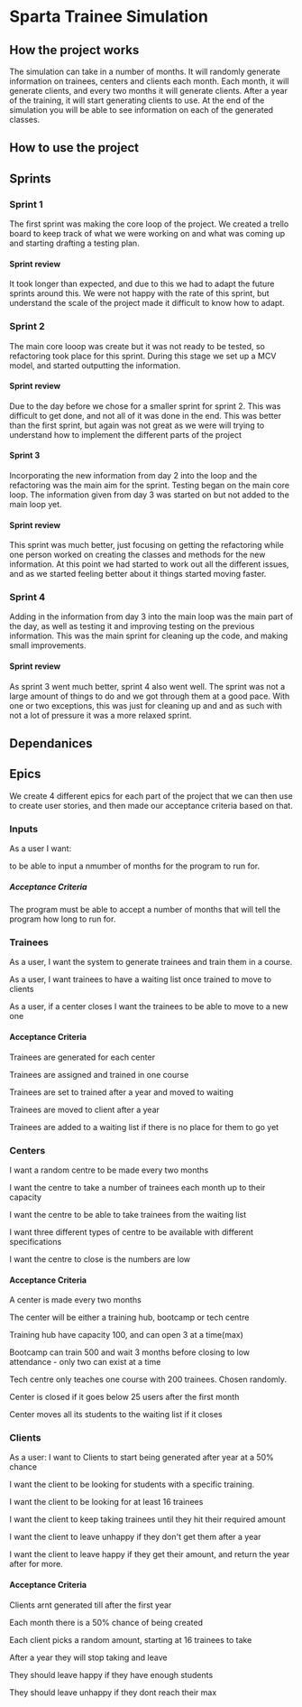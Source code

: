 # Sparta Trainee Simulation

## How the project works

The simulation can take in a number of months. It will randomly generate information on trainees, centers and clients each month. Each month, it will generate clients, and every two months it will generate clients. After a year of the training, it will start generating clients to use.
At the end of the simulation you will be able to see information on each of the generated classes.


## How to use the project

## Sprints
### Sprint 1
The first sprint was making the core loop of the project. We created a trello board to keep track of what we were working on and what was coming up and starting drafting a testing plan.

#### Sprint review
It took longer than expected, and due to this we had to adapt the future sprints around this. We were not happy with the rate of this sprint, but understand the scale of the project made it difficult to know how to adapt.
### Sprint 2
The main core looop was create but it was not ready to be tested, so refactoring took place for this sprint. During this stage we set up a MCV model, and started outputting the information.
#### Sprint review
Due to the day before we chose for a smaller sprint for sprint 2. This was difficult to get done, and not all of it was done in the end. This was better than the first sprint, but again was not great as we were will trying to understand how to implement the different parts of the project
#### Sprint 3
Incorporating the new information from day 2 into the loop and the refactoring was the main aim for the sprint. Testing began on the main core loop. The information given from day 3 was started on but not added to the main loop yet.
#### Sprint review
This sprint was much better, just focusing on getting the refactoring while one person worked on creating the classes and methods for the new information. At this point we had started to work out all the different issues, and as we started feeling better about it things started moving faster.
### Sprint 4
Adding in the information from day 3 into the main loop was the main part of the day, as well as testing it and improving testing on the previous information. This was the main sprint for cleaning up the code, and making small improvements.
#### Sprint review
As sprint 3 went much better, sprint 4 also went well. The sprint was not a large amount of things to do and we got through them at a good pace. With one or two exceptions, this was just for cleaning up and and as such with not a lot of pressure it was a more relaxed sprint.


## Dependanices
## Epics 
We create 4 different epics for each part of the project that we can then use to create user stories, and then made our acceptance criteria based on that.
### Inputs
As a user I want:

to be able to input a nmumber of months for the program to run for.
##### Acceptance Criteria
The program must be able to accept a number of months that will tell the program how long to run for.

### Trainees
As a user, I want the system to generate trainees and train them in a course.

As a user, I want trainees to have a waiting list once trained to move to clients

As a user, if a center closes I want the trainees to be able to move to a new one

#### Acceptance Criteria
Trainees are generated for each center

Trainees are assigned and trained in one course

Trainees are set to trained after a year and moved to waiting

Trainees are moved to client after a year

Trainees are added to a waiting list if there is no place for them to go yet

### Centers
I want a random centre to be made every two months

I want the centre to take a number of trainees each month up to their capacity

I want the centre to be able to take trainees from the waiting list

I want three different types of centre to be available with different specifications

I want the centre to close is the numbers are low

#### Acceptance Criteria
A center is made every two months

The center will be either a training hub, bootcamp or tech centre

Training hub have capacity 100, and can open 3 at a time(max)

Bootcamp can train 500 and wait 3 months before closing to low attendance - only two can exist at a time

Tech centre only teaches one course with 200 trainees. Chosen randomly.

Center is closed if it goes below 25 users after the first month

Center moves all its students to the waiting list if it closes

### Clients
As a user:
I want to Clients to start being generated after year at a 50% chance

I want the client to be looking for students with a specific training.

I want the client to be looking for at least 16 trainees

I want the client to keep taking trainees until they hit their required amount

I want the client to leave unhappy if they don't get them after a year

I want the client to leave happy if they get their amount, and return the year after for more.

#### Acceptance Criteria
Clients arnt generated till after the first year

Each month there is a 50% chance of being created

Each client picks a random amount, starting at 16 trainees to take

After a year they will stop taking and leave

They should leave happy if they have enough students

They should leave unhappy if they dont reach their max

